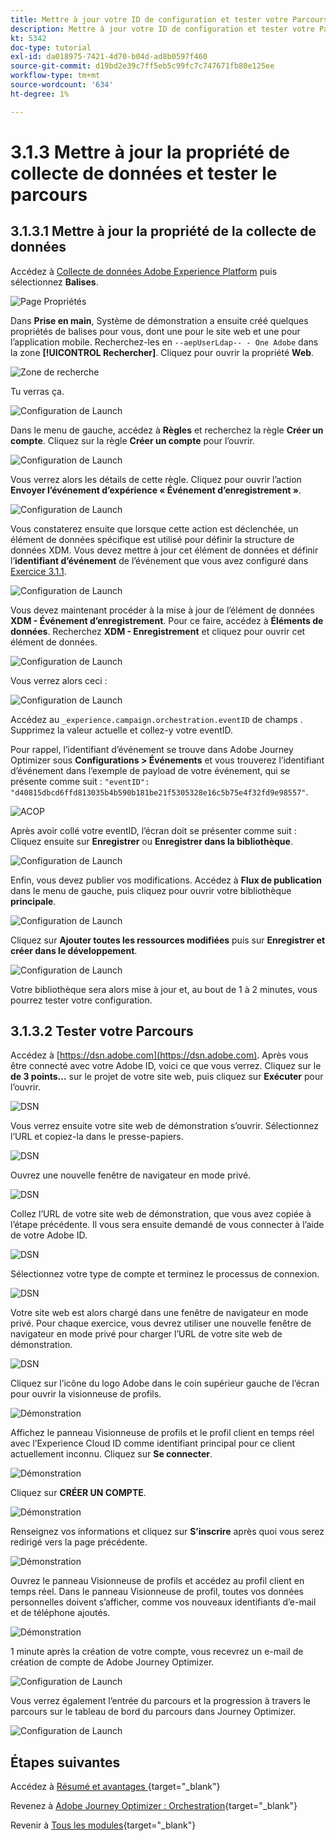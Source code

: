 ```yaml
---
title: Mettre à jour votre ID de configuration et tester votre Parcours
description: Mettre à jour votre ID de configuration et tester votre Parcours
kt: 5342
doc-type: tutorial
exl-id: da018975-7421-4d70-b04d-ad8b0597f460
source-git-commit: d19bd2e39c7ff5eb5c99fc7c747671fb80e125ee
workflow-type: tm+mt
source-wordcount: '634'
ht-degree: 1%

---
```


# 3.1.3 Mettre à jour la propriété de collecte de données et tester le parcours

## 3.1.3.1 Mettre à jour la propriété de la collecte de données

Accédez à [Collecte de données Adobe Experience Platform](https://experience.adobe.com/data-collection/home) puis sélectionnez **Balises**.

![Page Propriétés](./../../../../modules/delivery-activation/datacollection/dc1.1/images/launch1.png)

Dans **Prise en main**, Système de démonstration a ensuite créé quelques propriétés de balises pour vous, dont une pour le site web et une pour l’application mobile. Recherchez-les en `--aepUserLdap-- - One Adobe` dans la zone **[!UICONTROL Rechercher]**. Cliquez pour ouvrir la propriété **Web**.

![Zone de recherche](./../../../../modules/delivery-activation/datacollection/dc1.1/images/property6.png)

Tu verras ça.

![Configuration de Launch](./images/rule1.png)

Dans le menu de gauche, accédez à **Règles** et recherchez la règle **Créer un compte**. Cliquez sur la règle **Créer un compte** pour l’ouvrir.

![Configuration de Launch](./images/rule2.png)

Vous verrez alors les détails de cette règle. Cliquez pour ouvrir l’action **Envoyer l’événement d’expérience « Événement d’enregistrement »**.

![Configuration de Launch](./images/rule3.png)

Vous constaterez ensuite que lorsque cette action est déclenchée, un élément de données spécifique est utilisé pour définir la structure de données XDM. Vous devez mettre à jour cet élément de données et définir l’**identifiant d’événement** de l’événement que vous avez configuré dans [Exercice 3.1.1](./ex1.md).

![Configuration de Launch](./images/rule4.png)

Vous devez maintenant procéder à la mise à jour de l’élément de données **XDM - Événement d’enregistrement**. Pour ce faire, accédez à **Éléments de données**. Recherchez **XDM - Enregistrement** et cliquez pour ouvrir cet élément de données.

![Configuration de Launch](./images/rule5.png)

Vous verrez alors ceci :

![Configuration de Launch](./images/rule6.png)

Accédez au `_experience.campaign.orchestration.eventID` de champs . Supprimez la valeur actuelle et collez-y votre eventID.

Pour rappel, l’identifiant d’événement se trouve dans Adobe Journey Optimizer sous **Configurations > Événements** et vous trouverez l’identifiant d’événement dans l’exemple de payload de votre événement, qui se présente comme suit : `"eventID": "d40815dbcd6ffd813035b4b590b181be21f5305328e16c5b75e4f32fd9e98557"`.

![ACOP ](./images/payloadeventID.png)

Après avoir collé votre eventID, l’écran doit se présenter comme suit : Cliquez ensuite sur **Enregistrer** ou **Enregistrer dans la bibliothèque**.

![Configuration de Launch](./images/rule7.png)

Enfin, vous devez publier vos modifications. Accédez à **Flux de publication** dans le menu de gauche, puis cliquez pour ouvrir votre bibliothèque **principale**.

![Configuration de Launch](./images/rule8.png)

Cliquez sur **Ajouter toutes les ressources modifiées** puis sur **Enregistrer et créer dans le développement**.

![Configuration de Launch](./images/rule9.png)

Votre bibliothèque sera alors mise à jour et, au bout de 1 à 2 minutes, vous pourrez tester votre configuration.

## 3.1.3.2 Tester votre Parcours

Accédez à [https://dsn.adobe.com](https://dsn.adobe.com). Après vous être connecté avec votre Adobe ID, voici ce que vous verrez. Cliquez sur le **de 3 points...** sur le projet de votre site web, puis cliquez sur **Exécuter** pour l’ouvrir.

![DSN ](./../../datacollection/dc1.1/images/web8.png)

Vous verrez ensuite votre site web de démonstration s’ouvrir. Sélectionnez l’URL et copiez-la dans le presse-papiers.

![DSN ](../../../getting-started/gettingstarted/images/web3.png)

Ouvrez une nouvelle fenêtre de navigateur en mode privé.

![DSN ](../../../getting-started/gettingstarted/images/web4.png)

Collez l’URL de votre site web de démonstration, que vous avez copiée à l’étape précédente. Il vous sera ensuite demandé de vous connecter à l’aide de votre Adobe ID.

![DSN ](../../../getting-started/gettingstarted/images/web5.png)

Sélectionnez votre type de compte et terminez le processus de connexion.

![DSN ](../../../getting-started/gettingstarted/images/web6.png)

Votre site web est alors chargé dans une fenêtre de navigateur en mode privé. Pour chaque exercice, vous devrez utiliser une nouvelle fenêtre de navigateur en mode privé pour charger l’URL de votre site web de démonstration.

![DSN ](../../../getting-started/gettingstarted/images/web7.png)

Cliquez sur l’icône du logo Adobe dans le coin supérieur gauche de l’écran pour ouvrir la visionneuse de profils.

![Démonstration](./../../../../modules/delivery-activation/datacollection/dc1.2/images/pv1.png)

Affichez le panneau Visionneuse de profils et le profil client en temps réel avec l’Experience Cloud ID **&#x200B;**&#x200B;comme identifiant principal pour ce client actuellement inconnu. Cliquez sur **Se connecter**.

![Démonstration](./../../../../modules/delivery-activation/datacollection/dc1.2/images/pv2.png)

Cliquez sur **CRÉER UN COMPTE**.

![Démonstration](./../../../../modules/delivery-activation/datacollection/dc1.2/images/pv9.png)

Renseignez vos informations et cliquez sur **S’inscrire** après quoi vous serez redirigé vers la page précédente.

![Démonstration](./../../../../modules/delivery-activation/datacollection/dc1.2/images/pv10.png)

Ouvrez le panneau Visionneuse de profils et accédez au profil client en temps réel. Dans le panneau Visionneuse de profil, toutes vos données personnelles doivent s’afficher, comme vos nouveaux identifiants d’e-mail et de téléphone ajoutés.

![Démonstration](./../../../../modules/delivery-activation/datacollection/dc1.2/images/pv11.png)

1 minute après la création de votre compte, vous recevrez un e-mail de création de compte de Adobe Journey Optimizer.

![Configuration de Launch](./images/email.png)

Vous verrez également l’entrée du parcours et la progression à travers le parcours sur le tableau de bord du parcours dans Journey Optimizer.

![Configuration de Launch](./images/emaildash.png)

## Étapes suivantes

Accédez à [ Résumé et avantages ](./summary.md){target="_blank"}

Revenez à [Adobe Journey Optimizer : Orchestration](./journey-orchestration-create-account.md){target="_blank"}

Revenir à [Tous les modules](./../../../../overview.md){target="_blank"}
